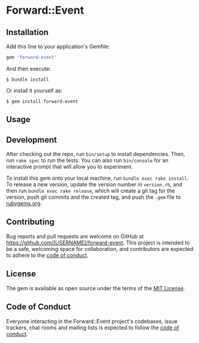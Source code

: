 # Forward::Event

## Installation

Add this line to your application's Gemfile:

```ruby
gem 'forward-event'
```

And then execute:

    $ bundle install

Or install it yourself as:

    $ gem install forward-event

## Usage

## Development

After checking out the repo, run `bin/setup` to install dependencies. Then, run `rake spec` to run the tests. You can also run `bin/console` for an interactive prompt that will allow you to experiment.

To install this gem onto your local machine, run `bundle exec rake install`. To release a new version, update the version number in `version.rb`, and then run `bundle exec rake release`, which will create a git tag for the version, push git commits and the created tag, and push the `.gem` file to [rubygems.org](https://rubygems.org).

## Contributing

Bug reports and pull requests are welcome on GitHub at https://github.com/[USERNAME]/forward-event. This project is intended to be a safe, welcoming space for collaboration, and contributors are expected to adhere to the [code of conduct](https://github.com/[USERNAME]/forward-event/blob/master/CODE_OF_CONDUCT.md).

## License

The gem is available as open source under the terms of the [MIT License](https://opensource.org/licenses/MIT).

## Code of Conduct

Everyone interacting in the Forward::Event project's codebases, issue trackers, chat rooms and mailing lists is expected to follow the [code of conduct](https://github.com/[USERNAME]/forward-event/blob/master/CODE_OF_CONDUCT.md).
